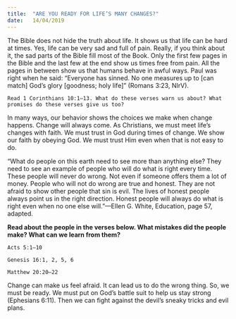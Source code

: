 ```yaml
---
title:  "ARE YOU READY FOR LIFE’S MANY CHANGES?"
date:   14/04/2019
---
```


The Bible does not hide the truth about life. It shows us that life can be hard at times. Yes, life can be very sad and full of pain. Really, if you think about it, the sad parts of the Bible fill most of the Book. Only the first few pages in the Bible and the last few at the end show us times free from pain. All the pages in between show us that humans behave in awful ways. Paul was right when he said: “Everyone has sinned. No one measures up to [can match] God’s glory [goodness; holy life]” (Romans 3:23, NIrV).  

`Read 1 Corinthians 10:1–13. What do these verses warn us about? What promises do these verses give us too?`

In many ways, our behavior shows the choices we make when change happens. Change will always come. As Christians, we must meet life’s changes with faith. We must trust in God during times of change. We show our faith by obeying God. We must trust Him even when that is not easy to do. 

“What do people on this earth need to see more than anything else? They need to see an example of people who will do what is right every time. These people will never do wrong. Not even if someone offers them a lot of money. People who will not do wrong are true and honest. They are not afraid to show other people that sin is evil. The lives of honest people always point us in the right direction. Honest people will always do what is right even when no one else will.”—Ellen G. White, Education, page 57, adapted. 

**Read about the people in the verses below. What mistakes did the people make? What can we learn from them?**

`Acts 5:1–10`

`Genesis 16:1, 2, 5, 6`

`Matthew 20:20–22`

Change can make us feel afraid. It can lead us to do the wrong thing. So, we must be ready. We must put on God’s battle suit to help us stay strong (Ephesians 6:11). Then we can fight against the devil’s sneaky tricks and evil plans.